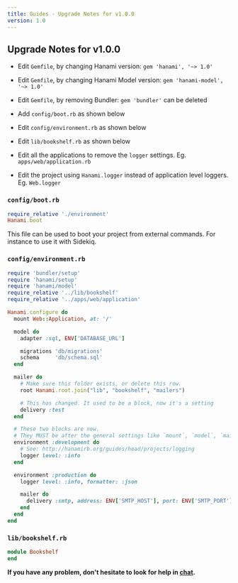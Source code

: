 ```yaml
---
title: Guides - Upgrade Notes for v1.0.0
version: 1.0
---
```


## Upgrade Notes for v1.0.0

  * Edit `Gemfile`, by changing Hanami version: `gem 'hanami', '~> 1.0'`

  * Edit `Gemfile`, by changing Hanami Model version: `gem 'hanami-model', '~> 1.0'`

  * Edit `Gemfile`, by removing Bundler: `gem 'bundler'` can be deleted

  * Add `config/boot.rb` as shown below

  * Edit `config/environment.rb` as shown below

  * Edit `lib/bookshelf.rb` as shown below

  * Edit all the applications to remove the `logger` settings. Eg. `apps/web/application.rb`

  * Edit the project using `Hanami.logger` instead of application level loggers. Eg. `Web.logger`


### `config/boot.rb`

```ruby
require_relative './environment'
Hanami.boot
```

This file can be used to boot your project from external commands. For instance to use it with Sidekiq.

### `config/environment.rb`

```ruby
require 'bundler/setup'
require 'hanami/setup'
require 'hanami/model'
require_relative '../lib/bookshelf'
require_relative '../apps/web/application'

Hanami.configure do
  mount Web::Application, at: '/'

  model do
    adapter :sql, ENV['DATABASE_URL']

    migrations 'db/migrations'
    schema     'db/schema.sql'
  end

  mailer do
    # Make sure this folder exists, or delete this row.
    root Hanami.root.join("lib", "bookshelf", "mailers")

    # This has changed. It used to be a block, now it's a setting
    delivery :test
  end

  # These two blocks are new.
  # They MUST be after the general settings like `mount`, `model`, `mailer`.
  environment :development do
    # See: http://hanamirb.org/guides/head/projects/logging
    logger level: :info
  end

  environment :production do
    logger level: :info, formatter: :json

    mailer do
      delivery :smtp, address: ENV['SMTP_HOST'], port: ENV['SMTP_PORT']
    end
  end
end
```

### `lib/bookshelf.rb`

```ruby
module Bookshelf
end
```

**If you have any problem, don't hesitate to look for help in [chat](http://chat.hanamirb.org).**
